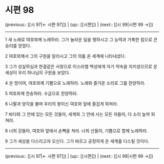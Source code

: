 # 시편 98

(previous:: [[시 97|← 시편 97]]) | (up:: [[시편]]) | (next:: [[시 99|시편 99 →]])

***




1 
새 노래로 여호와께 노래하라. 그가 놀라운 일을 행하시고 그 능력과 거룩한 힘으로 큰 승리를 얻었다. 



2 
여호와께서 그의 구원을 알리시고 그의 의를 온 세계에 나타내셨다. 



3 
그가 성실하심과 한결같은 사랑으로 이스라엘 백성에게 자기 약속을 지키셨으므로 온 세상이 우리 하나님의 구원을 보았다. 



4 
온 땅이여, 여호와께 기쁨으로 노래하라. 노래와 즐거운 소리로 그를 찬양하라. 



5 
여호와께 찬송하라. 수금으로 찬양하라. 



6 
나팔과 양각을 불며 우리의 왕이신 여호와 앞에 즐겁게 외쳐라. 



7 
바다와 그 안에 있는 모든 것들아, 세계와 그 안에 사는 모든 자들아, 다 소리 높여 외쳐라. 



8 
너희 강들아, 여호와 앞에서 손뼉을 쳐라. 너희 산들아, 기쁨으로 함께 노래하라. 



9 
그가 세상을 다스리고자 오신다. 그가 바르고 공정하게 온 세계를 다스릴 것이다.

***

(previous:: [[시 97|← 시편 97]]) | (up:: [[시편]]) | (next:: [[시 99|시편 99 →]])
